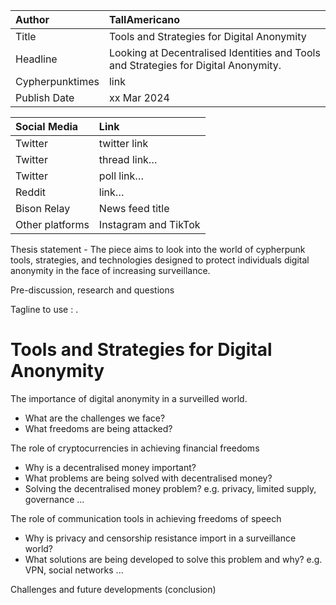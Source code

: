| Author | TallAmericano |
| :---- | :---- |
| Title | Tools and Strategies for Digital Anonymity |
| Headline  | Looking at Decentralised Identities and Tools and Strategies for Digital Anonymity. |
| Cypherpunktimes | link |
| Publish Date | xx Mar 2024 |

| Social Media | Link |
| :---- | :---- |
| Twitter | twitter link |
| Twitter | thread link… |
| Twitter | poll link… |
| Reddit  | link… |
| Bison Relay | News feed title |
| Other platforms | Instagram and TikTok |

Thesis statement - The piece aims to look into the world of cypherpunk tools, strategies, and technologies designed to protect individuals digital anonymity in the face of increasing surveillance.

Pre-discussion, research and questions

Tagline to use : .


# Tools and Strategies for Digital Anonymity

The importance of digital anonymity in a surveilled world.

* What are the challenges we face?
* What freedoms are being attacked?
  
The role of cryptocurrencies in achieving financial freedoms

* Why is a decentralised money important?
* What problems are being solved with decentralised money?
* Solving the decentralised money problem? e.g. privacy, limited supply, governance ...

The role of communication tools in achieving freedoms of speech

* Why is privacy and censorship resistance import in a surveillance world?
* What solutions are being developed to solve this problem and why? e.g. VPN, social networks ...

Challenges and future developments (conclusion)


